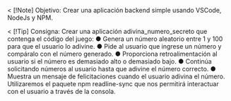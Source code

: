 < [!Note]
Objetivo: 
Crear una aplicación backend simple usando VSCode, NodeJs y NPM.

< [!Tip]
Consigna:
Crear una aplicación adivina_numero_secreto que contenga el código del juego:
● Genera un número aleatorio entre 1 y 100 para que el usuario lo adivine.
● Pide al usuario que ingrese un número y compáralo con el número generado.
● Proporciona retroalimentación al usuario si el número es demasiado alto o demasiado bajo.
● Continúa solicitando números al usuario hasta que adivine el número correcto.
● Muestra un mensaje de felicitaciones cuando el usuario adivina el número.
Utilizaremos el paquete npm readline-sync que nos permitirá interactuar con el usuario a través de
la consola.
